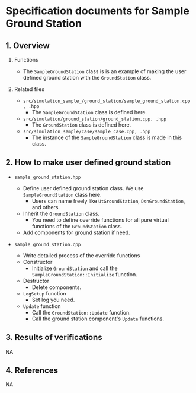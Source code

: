 # Specification documents for Sample Ground Station

## 1.  Overview

1. Functions
   - The `SampleGroundStation` class is is an example of making the user defined ground station with the `GroundStation` class.

2. Related files
   - `src/simulation_sample_/ground_station/sample_ground_station.cpp, .hpp`
     - The `SampleGroundStation` class is defined here.
   - `src/simulation/ground_station/ground_station.cpp, .hpp`
     - The `GroundStation` class is defined here.
   - `src/simulation_sample/case/sample_case.cpp, .hpp`
     - The instance of the `SampleGroundStation` class is made in this class.


## 2. How to make user defined ground station
- `sample_ground_station.hpp`
  - Define user defined ground station class. We use `SampleGroundStation` class here.
    - Users can name freely like `UtGroundStation`, `DsnGroundStation`, and others.
  - Inherit the `GroundStation` class.
    - You need to define override functions for all pure virtual functions of the `GroundStation` class.
  - Add components for ground station if need.

- `sample_ground_station.cpp`
  - Write detailed process of the override functions
  - Constructor
    - Initialize `GroundStation` and call the `SampleGroundStation::Initialize` function.
  - Destructor
    - Delete components.
  - `LogSetup` function
    - Set log you need.
  - `Update` function
    - Call the `GroundStation::Update` function.
    - Call the ground station component's `Update` functions.

## 3. Results of verifications
NA

## 4. References
NA
